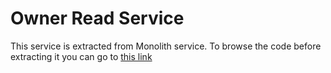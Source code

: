 # Owner Read Service
This service is extracted from Monolith service. To browse the code before extracting it you can go to [this link](https://github.com/hamed-shirbandi/TaskoMask/tree/af7f7418c7811ecf2db3bb9324bd070e37eb7a82)